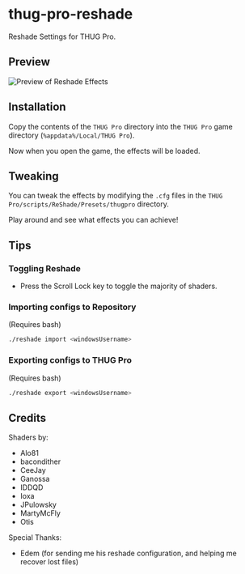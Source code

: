 # thug-pro-reshade

Reshade Settings for THUG Pro.

## Preview

![Preview of Reshade Effects](preview.png)

## Installation

Copy the contents of the `THUG Pro` directory into the `THUG Pro` game directory (`%appdata%/Local/THUG Pro`).

Now when you open the game, the effects will be loaded.

## Tweaking

You can tweak the effects by modifying the `.cfg` files in the `THUG Pro/scripts/ReShade/Presets/thugpro` directory.

Play around and see what effects you can achieve!

## Tips

### Toggling Reshade

* Press the Scroll Lock key to toggle the majority of shaders.

### Importing configs to Repository

(Requires bash)

```bash
./reshade import <windowsUsername>
```

### Exporting configs to THUG Pro

(Requires bash)

```bash
./reshade export <windowsUsername>
```

## Credits

Shaders by:
* Alo81
* bacondither
* CeeJay
* Ganossa
* IDDQD
* Ioxa
* JPulowsky
* MartyMcFly
* Otis

Special Thanks:
* Edem (for sending me his reshade configuration, and helping me recover lost files)
